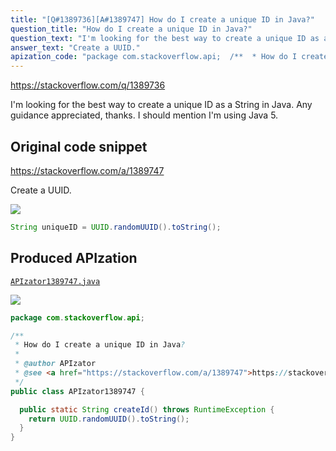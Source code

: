 ```yaml
---
title: "[Q#1389736][A#1389747] How do I create a unique ID in Java?"
question_title: "How do I create a unique ID in Java?"
question_text: "I'm looking for the best way to create a unique ID as a String in Java. Any guidance appreciated, thanks. I should mention I'm using Java 5."
answer_text: "Create a UUID."
apization_code: "package com.stackoverflow.api;  /**  * How do I create a unique ID in Java?  *  * @author APIzator  * @see <a href=\"https://stackoverflow.com/a/1389747\">https://stackoverflow.com/a/1389747</a>  */ public class APIzator1389747 {    public static String createId() throws RuntimeException {     return UUID.randomUUID().toString();   } }"
---
```


https://stackoverflow.com/q/1389736

I&#x27;m looking for the best way to create a unique ID as a String in Java.
Any guidance appreciated, thanks.
I should mention I&#x27;m using Java 5.



## Original code snippet

https://stackoverflow.com/a/1389747

Create a UUID.

<div class="code-logo"><img src="/stackoverflow.png" /></div>

```java
String uniqueID = UUID.randomUUID().toString();
```

## Produced APIzation

[`APIzator1389747.java`](https://github.com/pasqualesalza/apization-temp-data/raw/master/search/APIzator1389747.java)

<div class="code-logo"><img src="/apizator.png" /></div>

```java
package com.stackoverflow.api;

/**
 * How do I create a unique ID in Java?
 *
 * @author APIzator
 * @see <a href="https://stackoverflow.com/a/1389747">https://stackoverflow.com/a/1389747</a>
 */
public class APIzator1389747 {

  public static String createId() throws RuntimeException {
    return UUID.randomUUID().toString();
  }
}

```